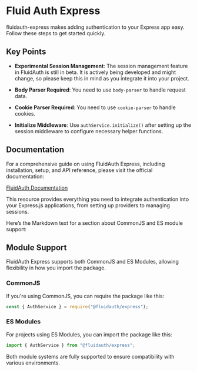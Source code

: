 <!-- @format -->

# Fluid Auth Express

fluidauth-express makes adding authentication to your Express app easy. Follow these steps to get started quickly.

## Key Points

- **Experimental Session Management**: The session management feature in FluidAuth is still in beta. It is actively being developed and might change, so please keep this in mind as you integrate it into your project.

- **Body Parser Required**: You need to use `body-parser` to handle request data.
- **Cookie Parser Required**: You need to use `cookie-parser` to handle cookies.

- **Initialize Middleware**: Use `authService.initialize()` after setting up the session middleware to configure necessary helper functions.

## Documentation

For a comprehensive guide on using FluidAuth Express, including installation, setup, and API reference, please visit the official documentation:

[FluidAuth Documentation](https://quickstack.gitbook.io/fluidauth/)

This resource provides everything you need to integrate authentication into your Express.js applications, from setting up providers to managing sessions.

Here’s the Markdown text for a section about CommonJS and ES module support:

## Module Support

FluidAuth Express supports both CommonJS and ES Modules, allowing flexibility in how you import the package.

### CommonJS

If you're using CommonJS, you can require the package like this:

```javascript
const { AuthService } = require("@fluidauth/express");
```

### ES Modules

For projects using ES Modules, you can import the package like this:

```javascript
import { AuthService } from "@fluidauth/express";
```

Both module systems are fully supported to ensure compatibility with various environments.
